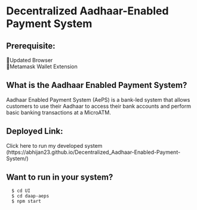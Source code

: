 # Decentralized Aadhaar-Enabled Payment System
<div>
  <h2>Prerequisite:</h2>
  <p>
    🫳Updated Browser<br>
    🫳Metamask Wallet Extension<br>
  </p>
</div>
<div>
  <h2>What is the Aadhaar Enabled Payment System?</h2>
  <p>Aadhaar Enabled Payment System (AePS) is a bank-led system that allows customers to use their Aadhaar to access their bank accounts and perform basic banking transactions at a MicroATM.</p>
</div>
<div>
  <h2>Deployed Link:</h2>
  Click here to run my developed system (https://abhijan23.github.io/Decentralized_Aadhaar-Enabled-Payment-System/)
</div>
<div>
  <h2>Want to run in your system?</h2>

  ```
    $ cd UI
    $ cd daap-aeps
    $ npm start
  ```
</div>
